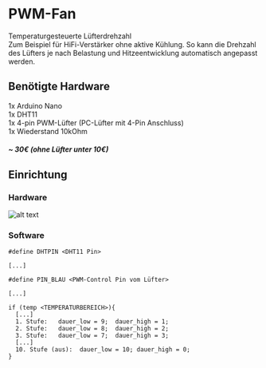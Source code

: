 # PWM-Fan
Temperaturgesteuerte Lüfterdrehzahl<br>
Zum Beispiel für HiFi-Verstärker ohne aktive Kühlung. So kann die Drehzahl des Lüfters je nach Belastung und Hitzeentwicklung automatisch angepasst werden.

## Benötigte Hardware
1x Arduino Nano
<br>
1x DHT11
<br>
1x 4-pin PWM-Lüfter (PC-Lüfter mit 4-Pin Anschluss)
<br>
1x Wiederstand 10kOhm
<br>
<h5>~ 30€ (ohne Lüfter unter 10€)</h5>


## Einrichtung

### Hardware

![alt text](https://user-images.githubusercontent.com/42981810/113414949-73c08c00-93be-11eb-847f-8e733497ba36.png)


### Software

```
#define DHTPIN <DHT11 Pin>

[...]

#define PIN_BLAU <PWM-Control Pin vom Lüfter>

[...]

if (temp <TEMPERATURBEREICH>){
  [...]
  1. Stufe:   dauer_low = 9;  dauer_high = 1;
  2. Stufe:   dauer_low = 8;  dauer_high = 2;
  3. Stufe:   dauer_low = 7;  dauer_high = 3;
  [...]
  10. Stufe (aus):  dauer_low = 10; dauer_high = 0;
}
```

